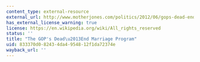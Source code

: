 ```yaml
---
content_type: external-resource
external_url: http://www.motherjones.com/politics/2012/06/gops-dead-end-marriage-program
has_external_license_warning: true
license: https://en.wikipedia.org/wiki/All_rights_reserved
status: ''
title: "The GOP's Dead\u2013End Marriage Program"
uid: 833370d0-8243-4da4-9548-12f1da72374e
wayback_url: ''
---
```

